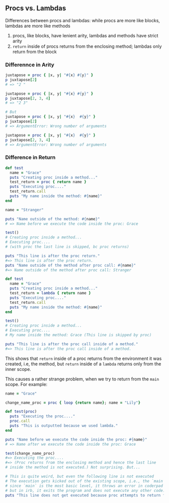 ## Procs vs. Lambdas

Differences between procs and lambdas: while procs are more like blocks, lambdas are more like methods
1. procs, like blocks, have lenient arity, lambdas and methods have strict arity
2. `return` inside of procs returns from the enclosing method; lambdas only return from the block

### Differennce in Arity
```ruby
juxtapose = proc { |x, y| "#{x} #{y}" }
p juxtapose[2]
# => "2 "

juxtapose = proc { |x, y| "#{x} #{y}" }
p juxtapose[2, 3, 4]
# => "2 3"

# But
juxtapose = proc { |x, y| "#{x}  #{y}" }
p juxtapose[2]
# => ArgumentError: Wrong number of arguments

juxtapose = proc { |x, y| "#{x}  #{y}" }
p juxtapose[2, 3, 4]
# => ArgumentError: Wrong number of arguments
```

### Difference in Return

```ruby
def test
  name = "Grace"
  puts "Creating proc inside a method..."
  test_return = proc { return name }
  puts "Executing proc...."
  test_return.call
  puts "My name inside the method: #{name}"
end

name = "Stranger"

puts "Name outside of the method: #{name}"
# => Name before we execute the code inside the proc: Grace

test()
# Creating proc inside a method...
# Executing proc....
# (with proc the last line is skipped, bc proc returns)

puts "This line is after the proc return."
#=> This line is after the proc return.
puts "Name outside of the method after proc call: #{name}"
#=> Name outside of the method after proc call: Stranger
```

```ruby
def test
  name = "Grace"
  puts "Creating proc inside a method..."
  test_return = lambda { return name }
  puts "Executing proc...."
  test_return.call
  puts "My name inside the method: #{name}"
end

test()
# Creating proc inside a method...
# Executing proc....
# My name inside the method: Grace (This line is skipped by proc)

puts "This line is after the proc call inside of a method."
#=> This line is after the proc call inside of a method.
```

This shows that `return` inside of a proc returns from the environment it was created, i.e, the method, but `return` inside of a `lambda` returns only from the inner scope.

This causes a rather strange problem, when we try to return from the `main` scope. For example:

```ruby
name = "Grace"

change_name_proc = proc { loop {return name}; name = "Lily"}

def test(proc)
  puts "Executing the proc...."
  proc.call
  puts "This is outputted because we used lambda."
end

puts "Name before we execute the code inside the proc: #{name}"
# => Name after we execute the code inside the proc: Grace

test(change_name_proc)
#=> Executing the proc....
#=> (Proc returns from the enclosing method and hence the last line
# inside the method is not executed.) Not surprising. But...

# This is quite weird, but even the following line is not executed
# The execution gets kicked out of the existing scope, i.e., the `main`;
# since `main` is the most basic level, it throws an error in coderpad
# but in irb, it exits the program and does not execute any other code.
puts "This line does not get executed because proc attempts to return from the main scope."
```